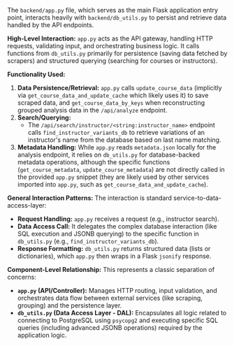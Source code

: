 The `backend/app.py` file, which serves as the main Flask application entry point, interacts heavily with `backend/db_utils.py` to persist and retrieve data handled by the API endpoints.

**High-Level Interaction:**
`app.py` acts as the API gateway, handling HTTP requests, validating input, and orchestrating business logic. It calls functions from `db_utils.py` primarily for persistence (saving data fetched by scrapers) and structured querying (searching for courses or instructors).

**Functionality Used:**
1.  **Data Persistence/Retrieval:** `app.py` calls `update_course_data` (implicitly via `get_course_data_and_update_cache` which likely uses it) to save scraped data, and `get_course_data_by_keys` when reconstructing grouped analysis data in the `/api/analyze` endpoint.
2.  **Search/Querying:**
    *   The `/api/search/instructor/<string:instructor_name>` endpoint calls `find_instructor_variants_db` to retrieve variations of an instructor's name from the database based on last name matching.
3.  **Metadata Handling:** While `app.py` reads `metadata.json` locally for the analysis endpoint, it relies on `db_utils.py` for database-backed metadata operations, although the specific functions (`get_course_metadata`, `update_course_metadata`) are not directly called in the provided `app.py` snippet (they are likely used by other services imported into `app.py`, such as `get_course_data_and_update_cache`).

**General Interaction Patterns:**
The interaction is standard service-to-data-access-layer:
*   **Request Handling:** `app.py` receives a request (e.g., instructor search).
*   **Data Access Call:** It delegates the complex database interaction (like SQL execution and JSONB querying) to the specific function in `db_utils.py` (e.g., `find_instructor_variants_db`).
*   **Response Formatting:** `db_utils.py` returns structured data (lists or dictionaries), which `app.py` then wraps in a Flask `jsonify` response.

**Component-Level Relationship:**
This represents a classic separation of concerns:
*   **`app.py` (API/Controller):** Manages HTTP routing, input validation, and orchestrates data flow between external services (like scraping, grouping) and the persistence layer.
*   **`db_utils.py` (Data Access Layer - DAL):** Encapsulates all logic related to connecting to PostgreSQL using `psycopg2` and executing specific SQL queries (including advanced JSONB operations) required by the application logic.